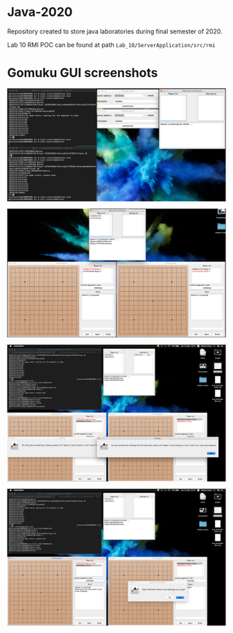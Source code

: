# Java-2020
Repository created to store java laboratories during final semester of 2020.

Lab 10 RMI POC can be found at path `Lab_10/ServerApplication/src/rmi`


# **Gomuku GUI screenshots**

![2 clients in the lobby](https://github.com/mrcretu/Java-2020/blob/master/Lab_10/Screenshot%202020-05-10%20at%2015.41.50.png)

![Clients waiting to start the game](https://github.com/mrcretu/Java-2020/blob/master/Lab_10/Screenshot%202020-05-10%20at%2015.42.31.png)

![Clients waiting to start the game](https://github.com/mrcretu/Java-2020/blob/master/Lab_10/Screenshot%202020-05-10%20at%2016.10.51.png)

![Clients waiting to start the game](https://github.com/mrcretu/Java-2020/blob/master/Lab_10/Screenshot%202020-05-10%20at%2016.10.40.png)




